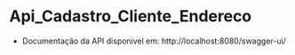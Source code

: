 # Api_Cadastro_Cliente_Endereco

* Documentação da API disponivel em:
http://localhost:8080/swagger-ui/
